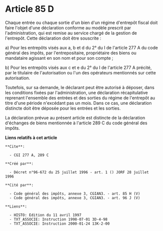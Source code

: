 # Article 85 D

Chaque entrée ou chaque sortie d'un bien d'un régime d'entrepôt fiscal doit faire l'objet d'une déclaration conforme au
modèle prescrit par l'administration, qui est remise au service chargé de la gestion de l'entrepôt. Cette déclaration doit
être souscrite :

a) Pour les entrepôts visés aux a, b et d du 2° du I de l'article 277 A du code général des impôts, par l'entrepositaire,
propriétaire des biens ou mandataire agissant en son nom et pour son compte ;

b) Pour les entrepôts visés aux c et e du 2° du I de l'article 277 A précité, par le titulaire de l'autorisation ou l'un des
opérateurs mentionnés sur cette autorisation.

Toutefois, sur sa demande, le déclarant peut être autorisé à déposer, dans les conditions fixées par l'administration, une
déclaration récapitulative reprenant l'ensemble des entrées et des sorties du régime de l'entrepôt au titre d'une période
n'excédant pas un mois. Dans ce cas, une déclaration distincte doit être déposée pour les entrées et les sorties.

La déclaration prévue au présent article est distincte de la déclaration d'échanges de biens mentionnée à l'article 289 C du
code général des impôts.

**Liens relatifs à cet article**

	**Cite**:

	  - CGI 277 A, 289 C

	**Créé par**:

	  - Décret n°96-672 du 25 juillet 1996 - art. 1 () JORF 28 juillet 1996

	**Cité par**:

	  - Code général des impôts, annexe 3, CGIAN3. - art. 85 H (V)
	  - Code général des impôts, annexe 3, CGIAN3. - art. 96 J (V)

	**Liens**:

	  - HISTO: Edition du 11 avril 1997
	  - TXT_ASSOCIE: Instruction 1998-07-01 3D-4-98
	  - TXT_ASSOCIE: Instruction 2000-01-24 13K-2-00
